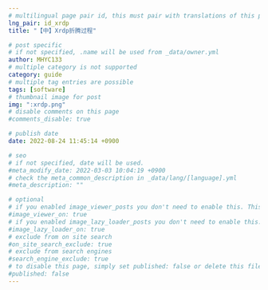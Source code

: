 ```yaml
---
# multilingual page pair id, this must pair with translations of this page. (This name must be unique)
lng_pair: id_xrdp
title: "【中】Xrdp折腾过程"

# post specific
# if not specified, .name will be used from _data/owner.yml
author: MHYC133
# multiple category is not supported
category: guide
# multiple tag entries are possible
tags: [software]
# thumbnail image for post
img: ":xrdp.png"
# disable comments on this page
#comments_disable: true

# publish date
date: 2022-08-24 11:45:14 +0900

# seo
# if not specified, date will be used.
#meta_modify_date: 2022-03-03 10:04:19 +0900
# check the meta_common_description in _data/lang/[language].yml
#meta_description: ""

# optional
# if you enabled image_viewer_posts you don't need to enable this. This is only if image_viewer_posts = false
#image_viewer_on: true
# if you enabled image_lazy_loader_posts you don't need to enable this. This is only if image_lazy_loader_posts = false
#image_lazy_loader_on: true
# exclude from on site search
#on_site_search_exclude: true
# exclude from search engines
#search_engine_exclude: true
# to disable this page, simply set published: false or delete this file
#published: false
---
```


